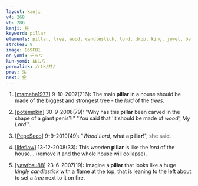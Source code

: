 ```yaml
---
layout: kanji
v4: 268
v6: 286
kanji: 柱
keyword: pillar
elements: pillar, tree, wood, candlestick, lord, drop, king, jewel, ball
strokes: 9
image: E69FB1
on-yomi: チュウ
kun-yomi: はしら
permalink: /rtk/柱/
prev: 注
next: 金
---
```


1) [<a href="http://kanji.koohii.com/profile/mameha1977">mameha1977</a>] 9-10-2007(216): The main<strong> pillar</strong> in a house should be made of the biggest and strongest tree - the <em>lord</em> of the <em>trees</em>.

2) [<a href="http://kanji.koohii.com/profile/potempkin">potempkin</a>] 30-9-2008(79): &quot;Why has this<strong> pillar</strong> been carved in the shape of a giant penis?!&quot; &quot;You said that &#039;it should be made of <em>wood</em>&#039;, My <em>Lord</em>.&quot;.

3) [<a href="http://kanji.koohii.com/profile/PepeSeco">PepeSeco</a>] 9-9-2010(49): &quot;<em>Wood</em> <em>Lord</em>, what a<strong> pillar</strong>!&quot;, she said.

4) [<a href="http://kanji.koohii.com/profile/lifeflaw">lifeflaw</a>] 13-12-2008(33): This <em>wood</em>en<strong> pillar</strong> is like the <em>lord</em> of the house... (remove it and the whole house will collapse).

5) [<a href="http://kanji.koohii.com/profile/yawfosu88">yawfosu88</a>] 23-6-2007(19): Imagine a<strong> pillar</strong> that looks like a huge <em>kingly candlestick</em> with a flame at the top, that is leaning to the left about to set a <em>tree</em> next to it on fire.

